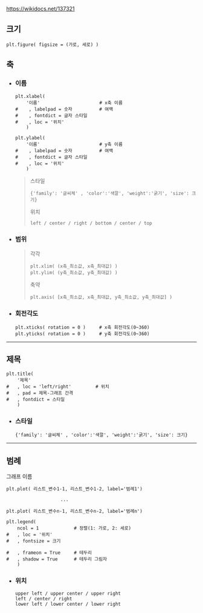 https://wikidocs.net/137321
## 크기
```angular2html
plt.figure( figsize = (가로, 세로) )  
```

## 축
+ ### 이름
    ```
    plt.xlabel(           
        '이름'                      # x축 이름
    #    , labelpad = 숫자          # 여백
    #    , fontdict = 글자 스타일     
    #    , loc = '위치'           
        )

    plt.ylabel(           
        '이름'                      # y축 이름
    #    , labelpad = 숫자          # 여백
    #    , fontdict = 글자 스타일     
    #    , loc = '위치'           
        )
    ```
  
  >스타일
  >```
  >{'family': '글씨체' , 'color':'색깔', 'weight':'굵기', 'size': 크기}
  >```
  >위치
  >```
  >left / center / right / bottom / center / top
  >```
+ ### 범위
  >각각
  >```angular2html
  >plt.xlim( (x축_최소값, x축_최대값) )
  >plt.ylim( (y축_최소값, y축_최대값) )
  >```
  >축약
  >```angular2html
  >plt.axis( [x축_최소값, x축_최대값, y축_최소값, y축_최대값] )
  >```
  
+ ### 회전각도
  ```angular2html
  plt.xticks( rotation = 0 )     # x축 회전각도(0~360)
  plt.yticks( rotation = 0 )     # y축 회전각도(0~360)
  ```

---
## 제목
```
plt.title(
    '제목'
#   , loc = 'left/right'         # 위치 
#   , pad = 제목-그래프 간격           
#   , fontdict = 스타일      
    )
```
+ ### 스타일
    ```
    {'family': '글씨체' , 'color':'색깔', 'weight':'굵기', 'size': 크기}
    ```

---
## 범례
그래프 이름
```
plt.plot( 리스트_변수1-1, 리스트_변수1-2, label='범례1')
    
                    ...
                    
plt.plot( 리스트_변수n-1, 리스트_변수n-2, label='범례n')
                
plt.legend(
    ncol = 1             # 정렬(1: 가로, 2: 세로)
#   , loc = '위치'       
#   , fontsize = 크기    

#   , frameon = True     # 테두리
#   , shadow = True      # 테두리 그림자
    )    
```
+ ### 위치
    ```
    upper left / upper center / upper right
    left / center / right 
    lower left / lower center / lower right
    ```